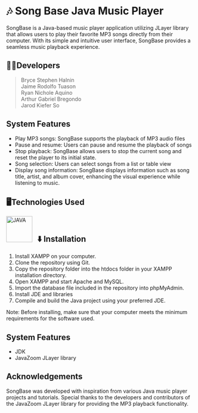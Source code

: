 # 🎶 Song Base Java Music Player

SongBase is a Java-based music player application utilizing JLayer library that allows users to play their favorite MP3 songs directly from their computer. With its simple and intuitive user interface, SongBase provides a seamless music playback experience. 

## 👨‍💻Developers
>   Bryce Stephen Halnin<br>
    Jaime Rodolfo Tuason<br>
    Ryan Nichole Aquino<br>
    Arthur Gabriel Bregondo<br>
    Jarod Kiefer So<br>

## System Features
* Play MP3 songs: SongBase supports the playback of MP3 audio files
* Pause and resume: Users can pause and resume the playback of songs
* Stop playback: SongBase allows users to stop the current song and reset the player to its initial state.
* Song selection: Users can select songs from a list or table view
* Display song information: SongBase displays information such as song title, artist, and album cover, enhancing the visual experience while listening to music.


## 🖥️Technologies Used

<img align="left" alt="JAVA" width="70px" style="padding-right:10px;" src="https://cdn.jsdelivr.net/gh/devicons/devicon/icons/java/java-original.svg"/>
<br>

## ⬇️ Installation

1. Install XAMPP on your computer.
2. Clone the repository using Git.
3. Copy the repository folder into the htdocs folder in your XAMPP installation directory.
4. Open XAMPP and start Apache and MySQL.
5. Import the database file included in the repository into phpMyAdmin.
6. Install JDE and libraries
7. Compile and build the Java project using your preferred JDE.

Note: Before installing, make sure that your computer meets the minimum requirements for the software used. <br>

## System Features
* JDK
* JavaZoom JLayer library 

## Acknowledgements
SongBase was developed with inspiration from various Java music player projects and tutorials. Special thanks to the developers and contributors of the JavaZoom JLayer library for providing the MP3 playback functionality.


